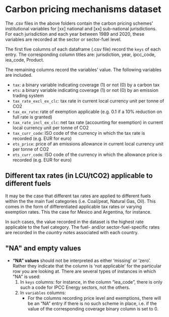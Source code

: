 # Carbon pricing mechanisms dataset

The .csv files in the above folders contain the carbon pricing schemes' institutional variables for [xx] national and [xx] sub-national jurisdictions. For each jurisdiction and each year between 1989 and 2020, these variables are recorded at the sector or sector-fuel level.  

The first five columns of each dataframe (.csv file) record the `keys` of each entry. The corresponding column titles are: jurisdiction, year, ipcc_code, iea_code, Product. 

The remaining columns record the variables' value. The following variables are included. 
- `tax`: a binary variable indicating coverage (1) or not (0) by a carbon tax
- `ets`: a binary variable indicating coverage (1) or not (0) by an emission trading system
- `tax_rate_excl_ex_clc`: tax rate in current local currency unit per tonne of CO2
- `tax_ex_rate`: rate of exemption applicable (e.g. 0.1 if a 10% reduction on full rate is granted)
- `tax_rate_incl_ex_clc`: net tax rate (accounting for exemption) in current local currency unit per tonne of CO2
- `tax_curr_code`: ISO code of the currency in which the tax rate is recorded (e.g. EUR for euro)
- `ets_price`: price of an emissions allowance in current local currency unit per tonne of CO2
- `ets_curr_code`: ISO code of the currency in which the allowance price is recorded (e.g. EUR for euro)

## Different tax rates (in LCU/tCO2) applicable to different fuels

It may be the case that different tax rates are applied to different fuels within the the main fuel categories (i.e. Coal/peat, Natural Gas, Oil). This comes in the form of differentiated applicable tax rates or varying exemption rates. This the case for Mexico and Argentina, for instance. 

In such cases, the value recorded in the dataset is the highest rate applicable to the fuel category. The fuel- and/or sector-fuel-specific rates are recorded in the *country notes* associated with each country.

## "NA" and empty values

- **“NA” values** should not be interpreted as either ‘missing’ or ‘zero’. Rather they indicate that the column is ‘not applicable’ for the particular row you are looking at. There are several types of instances in which "NA" is used:
    1. In `keys` columns: for instance, in the column “iea_code”, there is only such a code for IPCC Energy sectors, not the others. 
    2. In `variables` columns:
        - For the columns recording price level and exemptions, there will be an “NA” entry if there is no such scheme in place, i.e. if the value of the corresponding coverage binary column is set to 0.
